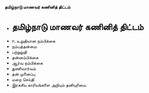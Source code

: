 **தமிழ்நாடு மாணவர் கணினித் திட்டம்**
- # தமிழ்நாடு மாணவர் கணினித் திட்டம்
- n. உறுதியான நம்பிக்கை
- நம்பத்தன்மை
- பற்றுறுதி
- தன்னம்பிக்கை
- ஆர்வ நம்பிக்கை
- துணிவார்வம்
- தன் முனைப்பு
- மறை செய்தி
- இரகசிய காரியங்களை அறியும் தனியுரிமை.


